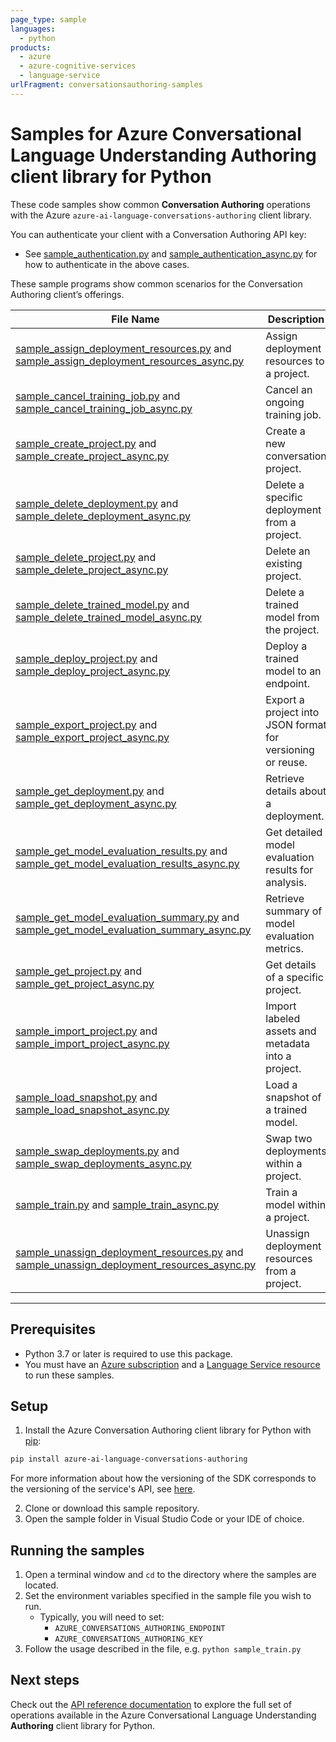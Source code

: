 ```yaml
---
page_type: sample
languages:
  - python
products:
  - azure
  - azure-cognitive-services
  - language-service
urlFragment: conversationsauthoring-samples
---
```


# Samples for Azure Conversational Language Understanding Authoring client library for Python

These code samples show common **Conversation Authoring** operations with the Azure `azure-ai-language-conversations-authoring` client library.

You can authenticate your client with a Conversation Authoring API key:

- See [sample_authentication.py][sample_authentication] and [sample_authentication_async.py][sample_authentication_async] for how to authenticate in the above cases.

These sample programs show common scenarios for the Conversation Authoring client’s offerings.

| **File Name** | **Description** |
|-|-|
| [sample_assign_deployment_resources.py][sample_assign_deployment_resources] and [sample_assign_deployment_resources_async.py][sample_assign_deployment_resources_async] | Assign deployment resources to a project. |
| [sample_cancel_training_job.py][sample_cancel_training_job] and [sample_cancel_training_job_async.py][sample_cancel_training_job_async] | Cancel an ongoing training job. |
| [sample_create_project.py][sample_create_project] and [sample_create_project_async.py][sample_create_project_async] | Create a new conversation project. |
| [sample_delete_deployment.py][sample_delete_deployment] and [sample_delete_deployment_async.py][sample_delete_deployment_async] | Delete a specific deployment from a project. |
| [sample_delete_project.py][sample_delete_project] and [sample_delete_project_async.py][sample_delete_project_async] | Delete an existing project. |
| [sample_delete_trained_model.py][sample_delete_trained_model] and [sample_delete_trained_model_async.py][sample_delete_trained_model_async] | Delete a trained model from the project. |
| [sample_deploy_project.py][sample_deploy_project] and [sample_deploy_project_async.py][sample_deploy_project_async] | Deploy a trained model to an endpoint. |
| [sample_export_project.py][sample_export_project] and [sample_export_project_async.py][sample_export_project_async] | Export a project into JSON format for versioning or reuse. |
| [sample_get_deployment.py][sample_get_deployment] and [sample_get_deployment_async.py][sample_get_deployment_async] | Retrieve details about a deployment. |
| [sample_get_model_evaluation_results.py][sample_get_model_evaluation_results] and [sample_get_model_evaluation_results_async.py][sample_get_model_evaluation_results_async] | Get detailed model evaluation results for analysis. |
| [sample_get_model_evaluation_summary.py][sample_get_model_evaluation_summary] and [sample_get_model_evaluation_summary_async.py][sample_get_model_evaluation_summary_async] | Retrieve summary of model evaluation metrics. |
| [sample_get_project.py][sample_get_project] and [sample_get_project_async.py][sample_get_project_async] | Get details of a specific project. |
| [sample_import_project.py][sample_import_project] and [sample_import_project_async.py][sample_import_project_async] | Import labeled assets and metadata into a project. |
| [sample_load_snapshot.py][sample_load_snapshot] and [sample_load_snapshot_async.py][sample_load_snapshot_async] | Load a snapshot of a trained model. |
| [sample_swap_deployments.py][sample_swap_deployments] and [sample_swap_deployments_async.py][sample_swap_deployments_async] | Swap two deployments within a project. |
| [sample_train.py][sample_train] and [sample_train_async.py][sample_train_async] | Train a model within a project. |
| [sample_unassign_deployment_resources.py][sample_unassign_deployment_resources] and [sample_unassign_deployment_resources_async.py][sample_unassign_deployment_resources_async] | Unassign deployment resources from a project. |

---

## Prerequisites

- Python 3.7 or later is required to use this package.  
- You must have an [Azure subscription][azure_subscription] and a [Language Service resource][language_resource] to run these samples.

## Setup

1. Install the Azure Conversation Authoring client library for Python with [pip][pip]:

```bash
pip install azure-ai-language-conversations-authoring
```
For more information about how the versioning of the SDK corresponds to the versioning of the service's API, see [here][versioning_story_readme].

2. Clone or download this sample repository.  
3. Open the sample folder in Visual Studio Code or your IDE of choice.

## Running the samples

1. Open a terminal window and `cd` to the directory where the samples are located.  
2. Set the environment variables specified in the sample file you wish to run.  
   - Typically, you will need to set:  
     - `AZURE_CONVERSATIONS_AUTHORING_ENDPOINT`  
     - `AZURE_CONVERSATIONS_AUTHORING_KEY`  
3. Follow the usage described in the file, e.g. `python sample_train.py`

## Next steps

Check out the [API reference documentation][api_reference_authoring] to explore the full set of operations available in the Azure Conversational Language Understanding **Authoring** client library for Python.

[azure_subscription]: https://azure.microsoft.com/free/
[language_resource]: https://portal.azure.com/#create/Microsoft.CognitiveServicesTextAnalytics
[pip]: https://pypi.org/project/pip/
[api_reference_authoring]: https://github.com/Azure/azure-sdk-for-python/tree/main/sdk/cognitivelanguage/azure-ai-language-conversations-authoring
<!-- TODO: change api_reference_documentation to azuresdkdocs link after first publish -->
[sample_authentication]: https://github.com/Azure/azure-sdk-for-python/tree/main/sdk/cognitivelanguage/azure-ai-language-conversations-authoring/samples/sample_authentication.py
[sample_authentication_async]: https://github.com/Azure/azure-sdk-for-python/tree/main/sdk/cognitivelanguage/azure-ai-language-conversations-authoring/samples/async/sample_authentication_async.py

[sample_assign_deployment_resources]: https://github.com/Azure/azure-sdk-for-python/tree/main/sdk/cognitivelanguage/azure-ai-language-conversations-authoring/samples/sample_assign_deployment_resources.py
[sample_assign_deployment_resources_async]: https://github.com/Azure/azure-sdk-for-python/tree/main/sdk/cognitivelanguage/azure-ai-language-conversations-authoring/samples/async/sample_assign_deployment_resources_async.py

[sample_cancel_training_job]: https://github.com/Azure/azure-sdk-for-python/tree/main/sdk/cognitivelanguage/azure-ai-language-conversations-authoring/samples/sample_cancel_training_job.py
[sample_cancel_training_job_async]: https://github.com/Azure/azure-sdk-for-python/tree/main/sdk/cognitivelanguage/azure-ai-language-conversations-authoring/samples/async/sample_cancel_training_job_async.py

[sample_create_project]: https://github.com/Azure/azure-sdk-for-python/tree/main/sdk/cognitivelanguage/azure-ai-language-conversations-authoring/samples/sample_create_project.py
[sample_create_project_async]: https://github.com/Azure/azure-sdk-for-python/tree/main/sdk/cognitivelanguage/azure-ai-language-conversations-authoring/samples/async/sample_create_project_async.py

[sample_delete_deployment]: https://github.com/Azure/azure-sdk-for-python/tree/main/sdk/cognitivelanguage/azure-ai-language-conversations-authoring/samples/sample_delete_deployment.py
[sample_delete_deployment_async]: https://github.com/Azure/azure-sdk-for-python/tree/main/sdk/cognitivelanguage/azure-ai-language-conversations-authoring/samples/async/sample_delete_deployment_async.py

[sample_delete_project]: https://github.com/Azure/azure-sdk-for-python/tree/main/sdk/cognitivelanguage/azure-ai-language-conversations-authoring/samples/sample_delete_project.py
[sample_delete_project_async]: https://github.com/Azure/azure-sdk-for-python/tree/main/sdk/cognitivelanguage/azure-ai-language-conversations-authoring/samples/async/sample_delete_project_async.py

[sample_delete_trained_model]: https://github.com/Azure/azure-sdk-for-python/tree/main/sdk/cognitivelanguage/azure-ai-language-conversations-authoring/samples/sample_delete_trained_model.py
[sample_delete_trained_model_async]: https://github.com/Azure/azure-sdk-for-python/tree/main/sdk/cognitivelanguage/azure-ai-language-conversations-authoring/samples/async/sample_delete_trained_model_async.py

[sample_deploy_project]: https://github.com/Azure/azure-sdk-for-python/tree/main/sdk/cognitivelanguage/azure-ai-language-conversations-authoring/samples/sample_deploy_project.py
[sample_deploy_project_async]: https://github.com/Azure/azure-sdk-for-python/tree/main/sdk/cognitivelanguage/azure-ai-language-conversations-authoring/samples/async/sample_deploy_project_async.py

[sample_export_project]: https://github.com/Azure/azure-sdk-for-python/tree/main/sdk/cognitivelanguage/azure-ai-language-conversations-authoring/samples/sample_export_project.py
[sample_export_project_async]: https://github.com/Azure/azure-sdk-for-python/tree/main/sdk/cognitivelanguage/azure-ai-language-conversations-authoring/samples/async/sample_export_project_async.py

[sample_get_deployment]: https://github.com/Azure/azure-sdk-for-python/tree/main/sdk/cognitivelanguage/azure-ai-language-conversations-authoring/samples/sample_get_deployment.py
[sample_get_deployment_async]: https://github.com/Azure/azure-sdk-for-python/tree/main/sdk/cognitivelanguage/azure-ai-language-conversations-authoring/samples/async/sample_get_deployment_async.py

[sample_get_model_evaluation_results]: https://github.com/Azure/azure-sdk-for-python/tree/main/sdk/cognitivelanguage/azure-ai-language-conversations-authoring/samples/sample_get_model_evaluation_results.py
[sample_get_model_evaluation_results_async]: https://github.com/Azure/azure-sdk-for-python/tree/main/sdk/cognitivelanguage/azure-ai-language-conversations-authoring/samples/async/sample_get_model_evaluation_results_async.py

[sample_get_model_evaluation_summary]: https://github.com/Azure/azure-sdk-for-python/tree/main/sdk/cognitivelanguage/azure-ai-language-conversations-authoring/samples/sample_get_model_evaluation_summary.py
[sample_get_model_evaluation_summary_async]: https://github.com/Azure/azure-sdk-for-python/tree/main/sdk/cognitivelanguage/azure-ai-language-conversations-authoring/samples/async/sample_get_model_evaluation_summary_async.py

[sample_get_project]: https://github.com/Azure/azure-sdk-for-python/tree/main/sdk/cognitivelanguage/azure-ai-language-conversations-authoring/samples/sample_get_project.py
[sample_get_project_async]: https://github.com/Azure/azure-sdk-for-python/tree/main/sdk/cognitivelanguage/azure-ai-language-conversations-authoring/samples/async/sample_get_project_async.py

[sample_import_project]: https://github.com/Azure/azure-sdk-for-python/tree/main/sdk/cognitivelanguage/azure-ai-language-conversations-authoring/samples/sample_import_project.py
[sample_import_project_async]: https://github.com/Azure/azure-sdk-for-python/tree/main/sdk/cognitivelanguage/azure-ai-language-conversations-authoring/samples/async/sample_import_project_async.py

[sample_load_snapshot]: https://github.com/Azure/azure-sdk-for-python/tree/main/sdk/cognitivelanguage/azure-ai-language-conversations-authoring/samples/sample_load_snapshot.py
[sample_load_snapshot_async]: https://github.com/Azure/azure-sdk-for-python/tree/main/sdk/cognitivelanguage/azure-ai-language-conversations-authoring/samples/async/sample_load_snapshot_async.py

[sample_swap_deployments]: https://github.com/Azure/azure-sdk-for-python/tree/main/sdk/cognitivelanguage/azure-ai-language-conversations-authoring/samples/sample_swap_deployments.py
[sample_swap_deployments_async]: https://github.com/Azure/azure-sdk-for-python/tree/main/sdk/cognitivelanguage/azure-ai-language-conversations-authoring/samples/async/sample_swap_deployments_async.py

[sample_train]: https://github.com/Azure/azure-sdk-for-python/tree/main/sdk/cognitivelanguage/azure-ai-language-conversations-authoring/samples/sample_train.py
[sample_train_async]: https://github.com/Azure/azure-sdk-for-python/tree/main/sdk/cognitivelanguage/azure-ai-language-conversations-authoring/samples/async/sample_train_async.py

[sample_unassign_deployment_resources]: https://github.com/Azure/azure-sdk-for-python/tree/main/sdk/cognitivelanguage/azure-ai-language-conversations-authoring/samples/sample_unassign_deployment_resources.py
[sample_unassign_deployment_resources_async]: https://github.com/Azure/azure-sdk-for-python/tree/main/sdk/cognitivelanguage/azure-ai-language-conversations-authoring/samples/async/sample_unassign_deployment_resources_async.py

[versioning_story_readme]: https://github.com/Azure/azure-sdk-for-python/tree/main/sdk/cognitivelanguage/azure-ai-language-conversations-authoring#install-the-package